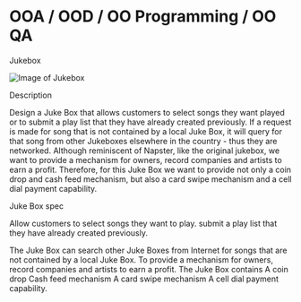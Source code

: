 # OOA / OOD / OO Programming / OO QA

Jukebox

![Image of Jukebox](https://npu85.npu.edu/~henry/npu/classes/oo/uml_tutorial/slide/juke_box.jpg)

Description

Design a Juke Box that allows customers to select songs they want played or to submit a play list that they have already created previously. If a request is made for song that is not contained by a local Juke Box, it will query for that song from other Jukeboxes elsewhere in the country - thus they are networked. Although reminiscent of Napster, like the original jukebox, we want to provide a mechanism for owners, record companies and artists to earn a profit. Therefore, for this Juke Box we want to provide not only a coin drop and cash feed mechanism, but also a card swipe mechanism and a cell dial payment capability.

Juke Box spec

  Allow customers to
    select songs they want to play.
    submit a play list that they have already created previously.
    
  The Juke Box can search other Juke Boxes from Internet for songs that are not contained by a local Juke Box.
  To provide a mechanism for owners, record companies and artists to earn a profit. The Juke Box contains
     A coin drop
     Cash feed mechanism
     A card swipe mechanism
     A cell dial payment capability.

